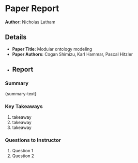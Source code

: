 # Paper Report
**Author:** Nicholas Latham

## Details
* **Paper Title:** Modular ontology modeling
* **Paper Authors:** Cogan Shimizu, Karl Hammar, Pascal Hitzler
* ## Report

### Summary
{summary-text}

### Key Takeaways
1. takeaway
2. takeaway
3. takeaway

### Questions to Instructor
1. Question 1
2. Question 2
